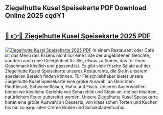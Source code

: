 ## Ziegelhutte Kusel Speisekarte PDF Download Online 2025 cqdY1

# <h2><a href="http://gcd9ya1.nevu.top/?p=Ziegelhutte+Kusel+Speisekarte">🔗 👉🔴 Ziegelhutte Kusel Speisekarte 2025 PDF</a></h2>

[![Ziegelhutte Kusel Speisekarte 2025 PDF](https://i.imgur.com/dBaPXMq.png)](http://gcd9ya1.nevu.top/?p=Ziegelhutte+Kusel+Speisekarte)
In einem Restaurant oder Café ist das Menü des Essens nicht nur eine Liste der angebotenen Gerichte, sondern auch eine Gelegenheit für Sie, etwas zu finden, das für Ihren Geschmack köstlich und passend ist. Es gibt viele frische Salate auf der Ziegelhutte Kusel Speisekarte unseres Restaurants, die Sie in unserem speziellen Bereich finden können. Für Fleischliebhaber bietet unsere Ziegelhutte Kusel Speisekarte eine große Auswahl an Gerichten: Rindfleisch, Schweinefleisch, Huhn und Fisch. Unseren Auserwählten bieten wir köstliche Gerichte wie Schaschlik und Steak an, die bei frischem, natürlichem Feuer zubereitet werden. Unsere Ziegelhutte Kusel Speisekarte bietet eine große Auswahl an Desserts, von klassischen Torten und Kuchen bis hin zu exquisiten Crème Brûlée und Schokoladenfuufus.
